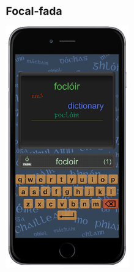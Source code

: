 # Focal-fada

![img alt](https://github.com/Cuanshay/Focal-fada/blob/master/screen_shot.PNG?raw=true)
